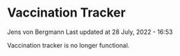 Vaccination Tracker
================
Jens von Bergmann
Last updated at 28 July, 2022 - 16:53

Vaccination tracker is no longer functional.
